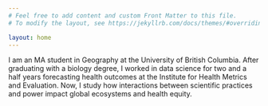 ```yaml
---
# Feel free to add content and custom Front Matter to this file.
# To modify the layout, see https://jekyllrb.com/docs/themes/#overriding-theme-defaults

layout: home
---
```


I am an MA student in Geography at the University of British Columbia. After graduating with a biology degree, I worked in data science for two and a half years forecasting health outcomes at the Institute for Health Metrics and Evaluation. Now, I study how interactions between scientific practices and power impact global ecosystems and health equity.
